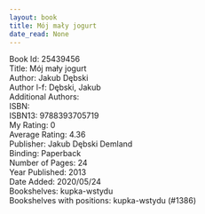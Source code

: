 ```yaml
---
layout: book
title: Mój mały jogurt
date_read: None
---
```


Book Id: 25439456<br />
Title: Mój mały jogurt<br />
Author: Jakub Dębski<br />
Author l-f: Dębski, Jakub<br />
Additional Authors: <br />
ISBN: <br />
ISBN13: 9788393705719<br />
My Rating: 0<br />
Average Rating: 4.36<br />
Publisher: Jakub Dębski Demland<br />
Binding: Paperback<br />
Number of Pages: 24<br />
Year Published: 2013<br />
Date Added: 2020/05/24<br />
Bookshelves: kupka-wstydu<br />
Bookshelves with positions: kupka-wstydu (#1386)<br />

